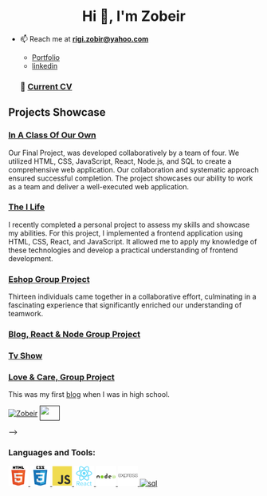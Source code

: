 <h1 align="center">Hi 👋, I'm Zobeir</h1>

<!-- - 💬 Ask me about **React, Node-js** -->

- 📫 Reach me at **rigi.zobir@yahoo.com**
  - [Portfolio](https://portfolio-zobeir-rigi.netlify.app)
  - [linkedin](https://www.linkedin.com/in/zobeir-r-37068217b/)

  ### 📁 [Current CV](https://drive.google.com/file/d/1WWR47gbVO8RMYhCAZGxu9ri6rV1PQUh9/view?usp=sharing)

## Projects Showcase

### [In A Class Of Our Own](https://starter-kit-j8jj.onrender.com/)
Our Final Project, was developed collaboratively by a team of four.
We utilized HTML, CSS, JavaScript, React, Node.js, and SQL to create a comprehensive web application.
Our collaboration and systematic approach ensured successful completion. The project showcases our ability to work as a team and deliver a well-executed web application.

### [The I Life](https://main.d3q5vnfi8sdva3.amplifyapp.com/)
I recently completed a personal project to assess my skills and showcase my abilities.
For this project, I implemented a frontend application using HTML, CSS, React, and JavaScript.
It allowed me to apply my knowledge of these technologies and develop a practical understanding of frontend development.

### [Eshop Group Project](https://london9-amazon-clone-50-react-project.netlify.app/)
Thirteen individuals came together in a collaborative effort, culminating in a fascinating experience that significantly enriched our understanding of teamwork.

### [Blog, React & Node Group Project](https://blog-team-work.netlify.app/)
### [Tv Show](https://cyf-zobeir-rigi-tv.netlify.app/)
### [Love & Care, Group Project](https://charity-love.netlify.app/)

This was my first [blog](http://www.sad_music.loxblog.com/) when I was in high school.

 <!-- <h3 align="left">Connect with me:</h3>
<p align="left">
  <a href="https://codepen.io/zobeir" target="_blank"><img align="center" src="https://cdn.jsdelivr.net/npm/simple-icons@3.0.1/icons/codepen.svg" alt="Zobeir" height="30" width="40" /></a>
  <a href="https://dev.to/zobeirrigi" target="_blank"><img align="center" src="https://cdn.jsdelivr.net/npm/simple-icons@3.0.1/icons/dev-dot-to.svg" alt="Zobeir" height="30" width="40" /></a>
  <!-- <a href="https://twitter.com/mohajer_2025" target="blank"><img align="center" src="https://cdn.jsdelivr.net/npm/simple-icons@3.0.1/icons/twitter.svg" alt="Zobeir" height="30" width="40" /></a> -->
  <a href="https://www.linkedin.com/in/zobeir-r-37068217b/" target="_blank"><img align="center" src="https://cdn.jsdelivr.net/npm/simple-icons@3.0.1/icons/linkedin.svg" alt="Zobeir" height="30" width="40" /></a>
  <a href="" target="blank"><img align="center" src="https://cdn.jsdelivr.net/npm/simple-icons@3.0.1/icons/instagram.svg" alt="" height="30" width="40" /></a>
</p> -->

<h3 align="left">Languages and Tools:</h3>
<p align="left">
  <a href="https://www.w3.org/html/" target="_blank"> <img src="https://raw.githubusercontent.com/devicons/devicon/master/icons/html5/html5-original-wordmark.svg" alt="html5" width="40" height="40"/> </a>
  <a href="https://www.w3schools.com/css/" target="_blank"> <img src="https://raw.githubusercontent.com/devicons/devicon/master/icons/css3/css3-original-wordmark.svg" alt="css3" width="40" height="40"/> </a>
  <a href="https://developer.mozilla.org/en-US/docs/Web/JavaScript" target="_blank"> <img src="https://raw.githubusercontent.com/devicons/devicon/master/icons/javascript/javascript-original.svg" alt="javascript" width="40" height="40"/> </a>
  <a href="https://reactjs.org/" target="_blank"> <img src="https://raw.githubusercontent.com/devicons/devicon/master/icons/react/react-original-wordmark.svg" alt="react" width="40" height="40"/> </a>
  <a href="https://nodejs.org" target="_blank"> <img src="https://raw.githubusercontent.com/devicons/devicon/master/icons/nodejs/nodejs-original-wordmark.svg" alt="nodejs" width="40" height="40"/> </a>
  <a href="https://expressjs.com" target="_blank"> <img src="https://raw.githubusercontent.com/devicons/devicon/master/icons/express/express-original-wordmark.svg" alt="express" width="40" height="40"/> </a>
  <a href="https://www.postgresql.org/" target="_blank"> <img src="https://www.vectorlogo.zone/logos/postgresql/postgresql-horizontal.svg" alt="sql" width="140" height="40"/> </a>
</p>
